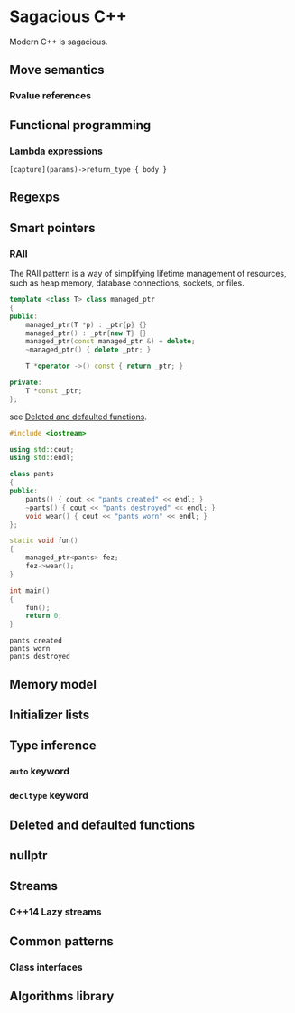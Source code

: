 # Sagacious C++

Modern C++ is sagacious.

## Move semantics
### Rvalue references
## Functional programming
### Lambda expressions

```
[capture](params)->return_type { body }
```

## Regexps
## Smart pointers
### RAII
The RAII pattern is a way of simplifying lifetime management of resources, such as heap memory, database connections, sockets, or files. 

```cpp
template <class T> class managed_ptr
{
public:
    managed_ptr(T *p) : _ptr{p} {}
    managed_ptr() : _ptr{new T} {}
    managed_ptr(const managed_ptr &) = delete;
    ~managed_ptr() { delete _ptr; }

    T *operator ->() const { return _ptr; }

private:
    T *const _ptr;
};
```

see [Deleted and defaulted functions](https://github.com/laserpants/sagacious-cpp/edit/master/README.md#deleted-and-defaulted-functions).

```cpp
#include <iostream>

using std::cout;
using std::endl;

class pants
{
public:
    pants() { cout << "pants created" << endl; }
    ~pants() { cout << "pants destroyed" << endl; }
    void wear() { cout << "pants worn" << endl; }
};

static void fun()
{
    managed_ptr<pants> fez;
    fez->wear();
}

int main()
{
    fun();
    return 0;
}
```

```
pants created
pants worn
pants destroyed
```

## Memory model
## Initializer lists
## Type inference
### `auto` keyword
### `decltype` keyword
## Deleted and defaulted functions
## nullptr
## Streams
### C++14 Lazy streams
<!-- https://www.infoq.com/news/2014/07/cpp14-streams-lazy-functional -->
## Common patterns
### Class interfaces
## Algorithms library
